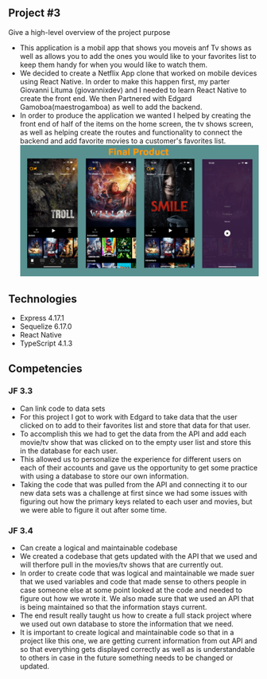 ## Project #3
Give a high-level overview of the project purpose
- This application is a mobil app that shows you moveis anf Tv shows as well as allows you to add the ones you would like to your favorites list to keep them handy for when you would like to watch them.
- We decided to create a Netflix App clone that worked on mobile devices using React Native. In order to make this happen first, my parter Giovanni Lituma (giovannixdev) and I needed to learn React Native to create the front end. We then Partnered with Edgard Gamoboa(maestrogamboa) as well to add the backend.
- In order to produce the application we wanted I helped by creating the front end of half of the items on the home screen, the tv shows screen, as well as helping create the routes and functionality to connect the backend and add favorite movies to a customer's favorites list. 
![Alt text](../images/Opencine-screenshot.png "Opencine screenshot")

## Technologies
- Express 4.17.1
- Sequelize 6.17.0
- React Native
- TypeScript 4.1.3

## Competencies
### JF 3.3
- Can link code to data sets
- For this project I got to work with Edgard to take data that the user clicked on to add to their favorites list and store that data for that user. 
- To accomplish this we had to get the data from the API and add each movie/tv show that was clicked on to the empty user list and store this in the database for each user.  
- This allowed us to personalize the experience for different users on each of their accounts and gave us the opportunity to get some practice with using a database to store our own information. 
- Taking the code that was pulled from the API and connecting it to our new data sets was a challenge at first since we had some issues with figuring out how the primary keys related to each user and movies, but we were able to figure it out after some time. 

### JF 3.4
- Can create a logical and maintainable codebase
- We created a codebase that gets updated with the API that we used and will therfore pull in the movies/tv shows that are currently out. 
- In order to create code that was logical and maintainable we made suer that we used variables and code that made sense to others people in case someone else at some point looked at the code and needed to figure out how we wrote it. We also made sure that we used an API that is being maintained so that the information stays current.
- The end result really taught us how to create a full stack project where we used out own database to store the information that we need.
- It is important to create logical and maintainable code so that in a project like this one, we are getting current information from out API and so that everything gets displayed correctly as well as is understandable to others in case in the future something needs to be changed or updated. 